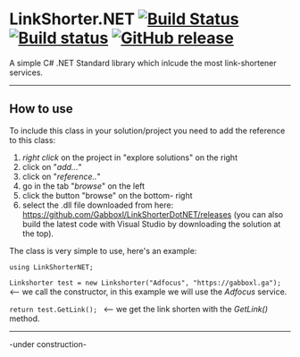 # LinkShorter.NET [![Build Status](https://travis-ci.org/Gabboxl/LinkShorterDotNET.svg?branch=master)](https://travis-ci.org/Gabboxl/LinkShorterDotNET) [![Build status](https://ci.appveyor.com/api/projects/status/x4226952m4234033?svg=true)](https://ci.appveyor.com/project/Gabboxl/linkshorterdotnet) [![GitHub release](https://img.shields.io/github/release/Gabboxl/LinkShorterDotNET/all.svg)](https://github.com/Gabboxl/LinkShorterDotNET/releases)
A simple C# .NET Standard library which inlcude the most link-shortener services.




 ------------------------------------------------------
 
  How to use
 --------------
 
  To include this class in your solution/project you need to add the reference to this class:
  1) *right click* on the project in "explore solutions" on the right
  2) click on "*add...*"
  3) click on "*reference..*"
  4) go in the tab "*browse*" on the left
  5) click the button "browse" on the bottom- right
  6) select the .dll file downloaded from here: https://github.com/Gabboxl/LinkShorterDotNET/releases (you can also build the latest code with Visual Studio by downloading the solution at the top).
  
 
 The class is very simple to use, here's an example:
 
 `using LinkShorterNET;`
 
 `Linkshorter test = new Linkshorter("Adfocus", "https://gabboxl.ga"); `  <-- we call the constructor, in this example we will use the *Adfocus* service.
 
  `return test.GetLink(); ` <-- we get the link shorten with the *GetLink()* method.
  
  
  
  --------
 -under construction-

